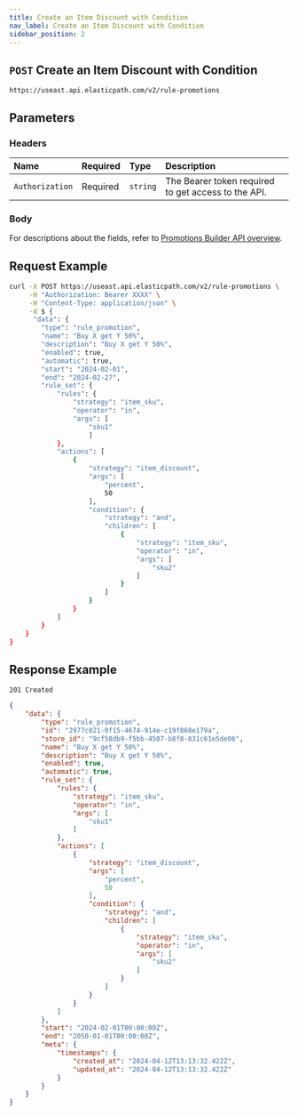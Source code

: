 ```yaml
---
title: Create an Item Discount with Condition
nav_label: Create an Item Discount with Condition
sidebar_position: 2
---
```


## `POST` Create an Item Discount with Condition

```http
https://useast.api.elasticpath.com/v2/rule-promotions
```

## Parameters

### Headers

| Name            | Required | Type     | Description                          |
|:----------------|:---------|:---------|:-------------------------------------|
| `Authorization` | Required | `string` | The Bearer token required to get access to the API. |

### Body

For descriptions about the fields, refer to [Promotions Builder API overview](/docs/promotions-builder/promotions-builder-api/promotions-builder-api-overview).

## Request Example

```bash
curl -X POST https://useast.api.elasticpath.com/v2/rule-promotions \
     -H "Authorization: Bearer XXXX" \
     -H "Content-Type: application/json" \
     -d $ {
      "data": {
        "type": "rule_promotion",
        "name": "Buy X get Y 50%",
        "description": "Buy X get Y 50%",
        "enabled": true,
        "automatic": true,
        "start": "2024-02-01",
        "end": "2024-02-27",
        "rule_set": {
            "rules": {
                "strategy": "item_sku",
                "operator": "in",
                "args": [
                    "sku1"
                    ]
            },
            "actions": [
                {
                    "strategy": "item_discount",
                    "args": [
                        "percent",
                        50
                    ],
                    "condition": {
                        "strategy": "and",
                        "children": [
                            {
                                "strategy": "item_sku",
                                "operator": "in",
                                "args": [
                                    "sku2"
                                ]
                            }
                        ]
                    }
                }
            ]
        }
    }
}
```

## Response Example

`201 Created`

```json
{
    "data": {
        "type": "rule_promotion",
        "id": "2977c021-0f15-4674-914e-c19f868e179a",
        "store_id": "9cf58db9-f5bb-4507-b8f8-831c61e5de06",
        "name": "Buy X get Y 50%",
        "description": "Buy X get Y 50%",
        "enabled": true,
        "automatic": true,
        "rule_set": {
            "rules": {
                "strategy": "item_sku",
                "operator": "in",
                "args": [
                    "sku1"
                ]
            },
            "actions": [
                {
                    "strategy": "item_discount",
                    "args": [
                        "percent",
                        50
                    ],
                    "condition": {
                        "strategy": "and",
                        "children": [
                            {
                                "strategy": "item_sku",
                                "operator": "in",
                                "args": [
                                    "sku2"
                                ]
                            }
                        ]
                    }
                }
            ]
        },
        "start": "2024-02-01T00:00:00Z",
        "end": "2050-01-01T00:00:00Z",
        "meta": {
            "timestamps": {
                "created_at": "2024-04-12T13:13:32.422Z",
                "updated_at": "2024-04-12T13:13:32.422Z"
            }
        }
    }
}
```



